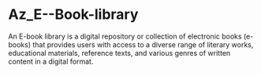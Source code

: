# Az_E--Book-library
An E-book library is a digital repository or collection of electronic books (e-books) that provides users with access to a diverse range of literary works, educational materials, reference texts, and various genres of written content in a digital format. 
